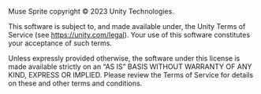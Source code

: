 Muse Sprite copyright © 2023 Unity Technologies.

This software is subject to, and made available under, the Unity Terms of Service (see https://unity.com/legal). Your use of this software constitutes your acceptance of such terms.

Unless expressly provided otherwise, the software under this license is made available strictly on an “AS IS” BASIS WITHOUT WARRANTY OF ANY KIND, EXPRESS OR IMPLIED. Please review the Terms of Service for details on these and other terms and conditions.